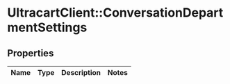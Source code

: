 # UltracartClient::ConversationDepartmentSettings

## Properties
Name | Type | Description | Notes
------------ | ------------- | ------------- | -------------


